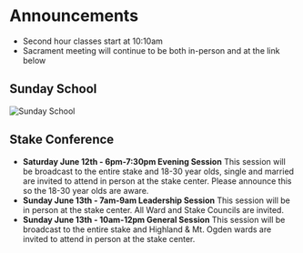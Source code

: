 # Announcements

* Second hour classes start at 10:10am
* Sacrament meeting will continue to be both in-person and at the link below

## Sunday School

![Sunday School](/uploads/sunday_school_through_june_27.jpeg)

## Stake Conference

* **Saturday June 12th - 6pm-7:30pm Evening Session**
This session will be broadcast to the entire stake and 18-30 year olds, single and married are invited to attend in person at the stake center. Please announce this so the 18-30 year olds are aware.
* **Sunday June 13th - 7am-9am Leadership Session**
This session will be in person at the stake center. All Ward and Stake Councils are invited.
* **Sunday June 13th - 10am-12pm General Session**
This session will be broadcast to the entire stake and Highland & Mt. Ogden wards are invited to attend in person at the stake center.
